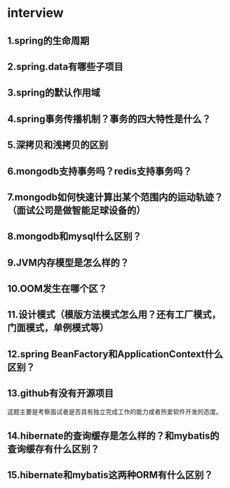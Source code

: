 # interview
## 1.spring的生命周期

## 2.spring.data有哪些子项目

## 3.spring的默认作用域

## 4.spring事务传播机制？事务的四大特性是什么？

## 5.深拷贝和浅拷贝的区别

## 6.mongodb支持事务吗？redis支持事务吗？

## 7.mongodb如何快速计算出某个范围内的运动轨迹？（面试公司是做智能足球设备的）

## 8.mongodb和mysql什么区别？

## 9.JVM内存模型是怎么样的？

## 10.OOM发生在哪个区？

## 11.设计模式（模版方法模式怎么用？还有工厂模式，门面模式，单例模式等）

## 12.spring BeanFactory和ApplicationContext什么区别？

## 13.github有没有开源项目
这题主要是考察面试者是否具有独立完成工作的能力或者热爱软件开发的态度。
## 14.hibernate的查询缓存是怎么样的？和mybatis的查询缓存有什么区别？

## 15.hibernate和mybatis这两种ORM有什么区别？

